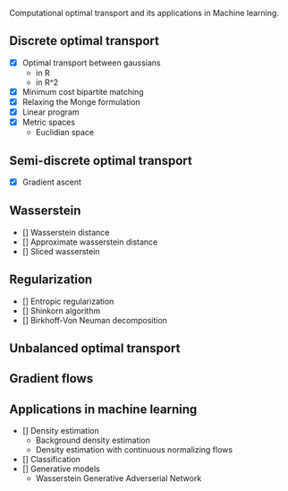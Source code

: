 Computational optimal transport and its applications in Machine learning.

## Discrete optimal transport
- [x] Optimal transport between gaussians
	- in R
	- in R^2
- [x] Minimum cost bipartite matching
- [x] Relaxing the Monge formulation
- [x] Linear program
- [x] Metric spaces
	- Euclidian space

## Semi-discrete optimal transport
- [x] Gradient ascent

## Wasserstein
- [] Wasserstein distance
- [] Approximate wasserstein distance
- [] Sliced wasserstein

## Regularization
- [] Entropic regularization
- [] Shinkorn algorithm
- [] Birkhoff-Von Neuman decomposition

## Unbalanced optimal transport

## Gradient flows

## Applications in machine learning
- [] Density estimation
	- Background density estimation
	- Density estimation with continuous normalizing flows
- [] Classification
- [] Generative models
	- Wasserstein Generative Adverserial Network

